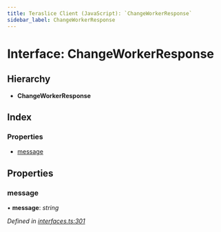 ```yaml
---
title: Teraslice Client (JavaScript): `ChangeWorkerResponse`
sidebar_label: ChangeWorkerResponse
---
```


# Interface: ChangeWorkerResponse

## Hierarchy

* **ChangeWorkerResponse**

## Index

### Properties

* [message](changeworkerresponse.md#message)

## Properties

###  message

• **message**: *string*

*Defined in [interfaces.ts:301](https://github.com/terascope/teraslice/blob/0ae31df4/packages/teraslice-client-js/src/interfaces.ts#L301)*
